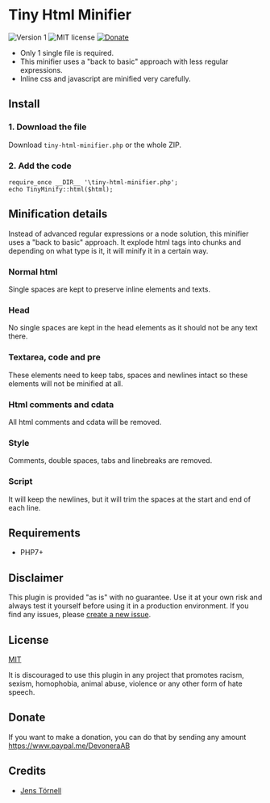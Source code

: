 # Tiny Html Minifier

![Version 1](https://img.shields.io/badge/version-1-blue.svg) ![MIT license](https://img.shields.io/badge/license-MIT-green.svg) [![Donate](https://img.shields.io/badge/give-donation-yellow.svg)](https://www.paypal.me/DevoneraAB)

- Only 1 single file is required.
- This minifier uses a "back to basic" approach with less regular expressions.
- Inline css and javascript are minified very carefully.

## Install

### 1. Download the file

Download `tiny-html-minifier.php` or the whole ZIP.

### 2. Add the code

```
require_once __DIR__ '\tiny-html-minifier.php';
echo TinyMinify::html($html);
```

## Minification details

Instead of advanced regular expressions or a node solution, this minifier uses a "back to basic" approach. It explode html tags into chunks and depending on what type is it, it will minify it in a certain way.

### Normal html

Single spaces are kept to preserve inline elements and texts.

### Head

No single spaces are kept in the head elements as it should not be any text there.

### Textarea, code and pre

These elements need to keep tabs, spaces and newlines intact so these elements will not be minified at all.

### Html comments and cdata

All html comments and cdata will be removed.

### Style

Comments, double spaces, tabs and linebreaks are removed.

### Script

It will keep the newlines, but it will trim the spaces at the start and end of each line.

## Requirements

- PHP7+

## Disclaimer

This plugin is provided "as is" with no guarantee. Use it at your own risk and always test it yourself before using it in a production environment. If you find any issues, please [create a new issue](https://github.com/jenstornell/tiny-html-minifier/issues/new).

## License

[MIT](https://opensource.org/licenses/MIT)

It is discouraged to use this plugin in any project that promotes racism, sexism, homophobia, animal abuse, violence or any other form of hate speech.

## Donate

If you want to make a donation, you can do that by sending any amount https://www.paypal.me/DevoneraAB

## Credits

- [Jens Törnell](https://github.com/jenstornell)